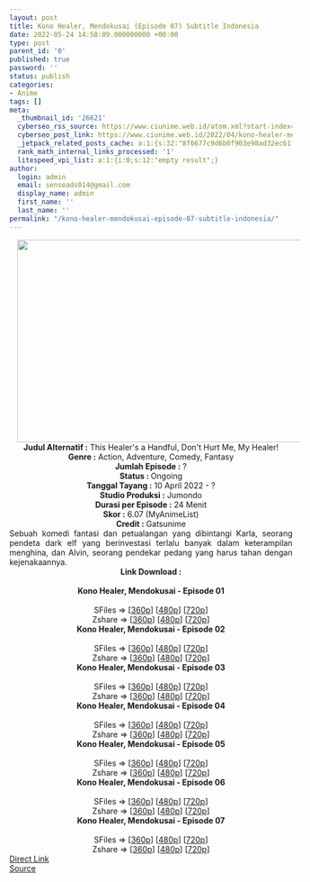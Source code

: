 ```yaml
---
layout: post
title: Kono Healer, Mendokusai (Episode 07) Subtitle Indonesia
date: 2022-05-24 14:58:09.000000000 +00:00
type: post
parent_id: '0'
published: true
password: ''
status: publish
categories:
- Anime
tags: []
meta:
  _thumbnail_id: '26621'
  cyberseo_rss_source: https://www.ciunime.web.id/atom.xml?start-index=1
  cyberseo_post_link: https://www.ciunime.web.id/2022/04/kono-healer-mendokusai-subtitle.html
  _jetpack_related_posts_cache: a:1:{s:32:"8f6677c9d6b0f903e98ad32ec61f8deb";a:2:{s:7:"expires";i:1653514429;s:7:"payload";a:3:{i:0;a:1:{s:2:"id";i:25807;}i:1;a:1:{s:2:"id";i:26006;}i:2;a:1:{s:2:"id";i:25913;}}}}
  rank_math_internal_links_processed: '1'
  litespeed_vpi_list: a:1:{i:0;s:12:"empty result";}
author:
  login: admin
  email: senseads014@gmail.com
  display_name: admin
  first_name: ''
  last_name: ''
permalink: "/kono-healer-mendokusai-episode-07-subtitle-indonesia/"
---
```

<div class="separator" style="clear: both; text-align: center;"><a href="https://blogger.googleusercontent.com/img/b/R29vZ2xl/AVvXsEgPIoKhkgZxgRYd-077OQU0XME6B4gOhfiqYD06XLdOlykc3HFzoeuoxU8IKg_cN5LaEOGbXOdAgzq9MnazPKAzpiMsUtUbDb7wKMJkYLmqAYGloEqvwM2DsHDLvGC6IxUQlar47Oe3-7cQw9pJSkm6ZGHNa4y2aOHxKe2RMB8LDRHrTMiiSon4th7O/s1280/Kono%20Healer,%20Mendokusai.jpg" style="margin-left: 1em; margin-right: 1em;"><img border="0" data-original-height="720" data-original-width="1280" height="360" src="{{ site.baseurl }}/assets/2022/05/Kono%20Healer,%20Mendokusai.jpg" width="640" /></a></div>
<div class="separator" style="clear: both; text-align: center;"></div>
<div style="text-align: center;"><b>Judul</b><b><b> Alternatif</b> :</b> This Healer's a Handful,&nbsp;Don't Hurt Me, My Healer!</div>
<div style="text-align: center;"><b><b>Genre :</b></b> Action, Adventure, Comedy, Fantasy</div>
<div style="text-align: center;"><b>Jumlah Episode :</b> ?<br /><b>Status :&nbsp;</b>Ongoing<br /><b>Tanggal Tayang :</b> 10 April&nbsp;2022 - ?<br /><b>Studio Produksi :</b>&nbsp;Jumondo<br /><b>Durasi per Episode :</b> 24 Menit</div>
<div style="text-align: center;"><b>Skor :</b> 6.07 (MyAnimeList)</div>
<div style="text-align: center;"><b>Credit :</b>&nbsp;Gatsunime</div>
<div style="text-align: center;"></div>
<div style="text-align: justify;">Sebuah komedi fantasi dan petualangan yang dibintangi Karla, seorang pendeta dark elf yang berinvestasi terlalu banyak dalam keterampilan menghina, dan Alvin, seorang pendekar pedang yang harus tahan dengan kejenakaannya.</div>
<div style="text-align: justify;"></div>
<div style="text-align: justify;"></div>
<div style="text-align: center;">
<div style="text-align: center;">
<div style="text-align: left;">
<div style="text-align: center;"><b>Link Download :</b></div>
<div style="text-align: center;"><b><br /></b></div>
<div style="text-align: center;"><span style="text-align: left;"><b>Kono Healer, Mendokusai&nbsp;</b></span><b>- Episode 01</b></div>
<div style="text-align: center;"><b><br /></b></div>
<div style="text-align: center;">SFiles =&gt; [<a href="http://www.solidfiles.com/v/W8Vwezp7g3qmd" target="_blank" rel="noopener">360p</a>] [<a href="http://www.solidfiles.com/v/AWXkgkmzDWagW" target="_blank" rel="noopener">480p</a>] [<a href="http://www.solidfiles.com/v/2dXZ35ADqrxxw" target="_blank" rel="noopener">720p</a>]</div>
<div style="text-align: center;">Zshare =&gt; [<a href="https://www84.zippyshare.com/v/MiCnCkv8/file.html" target="_blank" rel="noopener">360p</a>] [<a href="https://www84.zippyshare.com/v/WVNgRxN6/file.html" target="_blank" rel="noopener">480p</a>] [<a href="https://www84.zippyshare.com/v/crrUmDH2/file.html" target="_blank" rel="noopener">720p</a>]</div>
<div style="text-align: center;"></div>
<div style="text-align: center;">
<div><span style="text-align: left;"><b>Kono Healer, Mendokusai&nbsp;</b></span><b>- Episode 02</b></div>
<div><b><br /></b></div>
<div>SFiles =&gt; [<a href="http://www.solidfiles.com/v/YLegkx4nymkg5" target="_blank" rel="noopener">360p</a>] [<a href="http://www.solidfiles.com/v/zeV5M7LW6P2NN" target="_blank" rel="noopener">480p</a>] [<a href="http://www.solidfiles.com/v/VKWZkXqP3Lkkq" target="_blank" rel="noopener">720p</a>]</div>
<div>Zshare =&gt; [<a href="https://www82.zippyshare.com/v/aIjvh0hE/file.html" target="_blank" rel="noopener">360p</a>] [<a href="https://www82.zippyshare.com/v/nhwAAh9V/file.html" target="_blank" rel="noopener">480p</a>] [<a href="https://www82.zippyshare.com/v/ChjE2tV2/file.html" target="_blank" rel="noopener">720p</a>]</div>
<div></div>
<div>
<div><span style="text-align: left;"><b>Kono Healer, Mendokusai&nbsp;</b></span><b>- Episode 03</b></div>
<div><b><br /></b></div>
<div>SFiles =&gt; [<a href="http://www.solidfiles.com/v/BVpDymBp8Mxw2" target="_blank" rel="noopener">360p</a>] [<a href="http://www.solidfiles.com/v/pdZaWBZWDapqR" target="_blank" rel="noopener">480p</a>] [<a href="http://www.solidfiles.com/v/GWMNGp7pWvLqM" target="_blank" rel="noopener">720p</a>]</div>
<div>Zshare =&gt; [<a href="https://www7.zippyshare.com/v/t0unz2pK/file.html" target="_blank" rel="noopener">360p</a>] [<a href="https://www7.zippyshare.com/v/kOV5QmKR/file.html" target="_blank" rel="noopener">480p</a>] [<a href="https://www7.zippyshare.com/v/yAorglCM/file.html" target="_blank" rel="noopener">720p</a>]</div>
</div>
<div></div>
<div>
<div><span style="text-align: left;"><b>Kono Healer, Mendokusai&nbsp;</b></span><b>- Episode 04</b></div>
<div><b><br /></b></div>
<div>SFiles =&gt; [<a href="http://www.solidfiles.com/v/y6kLxZ5XMYqPw" target="_blank" rel="noopener">360p</a>] [<a href="http://www.solidfiles.com/v/g68LxNPkedD5a" target="_blank" rel="noopener">480p</a>] [<a href="http://www.solidfiles.com/v/g68Lx67kkV7MG" target="_blank" rel="noopener">720p</a>]</div>
<div>Zshare =&gt; [<a href="https://www26.zippyshare.com/v/RK0DETPF/file.html" target="_blank" rel="noopener">360p</a>] [<a href="https://www26.zippyshare.com/v/W4bTaIfU/file.html" target="_blank" rel="noopener">480p</a>] [<a href="https://www26.zippyshare.com/v/RUZNoNVy/file.html" target="_blank" rel="noopener">720p</a>]</div>
</div>
<div></div>
<div>
<div><span style="text-align: left;"><b>Kono Healer, Mendokusai&nbsp;</b></span><b>- Episode 05</b></div>
<div><b><br /></b></div>
<div>SFiles =&gt; [<a href="http://www.solidfiles.com/v/MWvYQ4v2jqMwp" target="_blank" rel="noopener">360p</a>] [<a href="http://www.solidfiles.com/v/BVemPvL33ngYP" target="_blank" rel="noopener">480p</a>] [<a href="http://www.solidfiles.com/v/MWvYQA3WnRYwx" target="_blank" rel="noopener">720p</a>]</div>
<div>Zshare =&gt; [<a href="https://www24.zippyshare.com/v/baBSdKap/file.html" target="_blank" rel="noopener">360p</a>] [<a href="https://www24.zippyshare.com/v/Dic3Itws/file.html" target="_blank" rel="noopener">480p</a>] [<a href="https://www24.zippyshare.com/v/pAXVkVWH/file.html" target="_blank" rel="noopener">720p</a>]</div>
</div>
<div></div>
<div>
<div><span style="text-align: left;"><b>Kono Healer, Mendokusai&nbsp;</b></span><b>- Episode 06</b></div>
<div><b><br /></b></div>
<div>SFiles =&gt; [<a href="https://www.mp4upload.com/59g6f16564ec" target="_blank" rel="noopener">360p</a>] [<a href="https://www.mp4upload.com/1ifirak4l96z" target="_blank" rel="noopener">480p</a>] [<a href="https://www.mp4upload.com/k2m33nq4kogf" target="_blank" rel="noopener">720p</a>]</div>
<div>Zshare =&gt; [<a href="https://www45.zippyshare.com/v/0p4XvFYu/file.html" target="_blank" rel="noopener">360p</a>] [<a href="https://www45.zippyshare.com/v/fa7P3TCb/file.html" target="_blank" rel="noopener">480p</a>] [<a href="https://www45.zippyshare.com/v/tJnE72kZ/file.html" target="_blank" rel="noopener">720p</a>]</div>
</div>
<div></div>
<div>
<div><span style="text-align: left;"><b>Kono Healer, Mendokusai&nbsp;</b></span><b>- Episode 07</b></div>
<div><b><br /></b></div>
<div>SFiles =&gt; [<a href="http://www.solidfiles.com/v/jQzvj4dYp5pxZ" target="_blank" rel="noopener">360p</a>] [<a href="http://www.solidfiles.com/v/78xKaz67Z2KZ2" target="_blank" rel="noopener">480p</a>] [<a href="http://www.solidfiles.com/v/qdXzGk72a2xwa" target="_blank" rel="noopener">720p</a>]</div>
<div>Zshare =&gt; [<a href="https://www118.zippyshare.com/v/GdnV5zNA/file.html" target="_blank" rel="noopener">360p</a>] [<a href="https://www118.zippyshare.com/v/8CQfYEp0/file.html" target="_blank" rel="noopener">480p</a>] [<a href="https://www118.zippyshare.com/v/LAyNl0kc/file.html" target="_blank" rel="noopener">720p</a>]</div>
</div>
</div>
</div>
</div>
</div>
<link rel="stylesheet" href="https://cdnjs.cloudflare.com/ajax/libs/font-awesome/4.7.0/css/font-awesome.min.css" />
<div class="divbtn"> <a href="https://handymansurrender.com/fihup8buzv?key=94550f7ce39444073321dde3b8782f97" class="btn"><i class="fa fa-download"></i> Direct Link</a> <br /><a href="https://www.ciunime.web.id/2022/04/kono-healer-mendokusai-subtitle.html">Source</a> </div>
